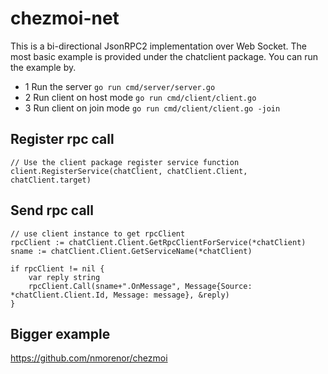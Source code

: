 # chezmoi-net

This is a bi-directional JsonRPC2 implementation over Web Socket. The most basic example is provided under the chatclient package. You can run the example by.

- 1 Run the server
```go run cmd/server/server.go```
- 2 Run client on host mode
```go run cmd/client/client.go```
- 3 Run client on join mode
```go run cmd/client/client.go -join```

## Register rpc call

```
// Use the client package register service function
client.RegisterService(chatClient, chatClient.Client, chatClient.target)
```

## Send rpc call

```
// use client instance to get rpcClient
rpcClient := chatClient.Client.GetRpcClientForService(*chatClient)
sname := chatClient.Client.GetServiceName(*chatClient)

if rpcClient != nil {
    var reply string
    rpcClient.Call(sname+".OnMessage", Message{Source: *chatClient.Client.Id, Message: message}, &reply)
}
```
## Bigger example

https://github.com/nmorenor/chezmoi

